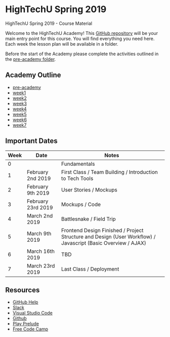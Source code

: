 # HighTechU Spring 2019

HighTechU Spring 2019 - Course Material

Welcome to the HighTechU Academy! This [GitHub repository](https://help.github.com/articles/about-repositories/) will be your main entry point for this course. You will find everything you need here. Each week the lesson plan will be available in a folder.

Before the start of the Academy please complete the activities outlined in the [pre-academy folder](https://github.com/hightechu/hightechu-spring2019/tree/master/pre-academy).

## Academy Outline

* [pre-academy](https://github.com/hightechu/hightechu-spring2019/tree/master/pre-academy)
* [week1](https://github.com/hightechu/hightechu-spring2019/tree/master/week1)
* [week2](https://github.com/hightechu/hightechu-spring2019/tree/master/week2)
* [week3](https://github.com/hightechu/hightechu-spring2019/tree/master/week3)
* [week4](https://github.com/hightechu/hightechu-spring2019/tree/master/week4)
* [week5](https://github.com/hightechu/hightechu-spring2019/tree/master/week5)
* [week6](https://github.com/hightechu/hightechu-spring2019/tree/master/week6)
* [week7](https://github.com/hightechu/hightechu-spring2019/tree/master/week7)

## Important Dates

| Week | Date               | Notes                                                    |
|------|--------------------|----------------------------------------------------------|
| 0    |                    | Fundamentals                                             |
| 1    | February 2nd 2019  | First Class / Team Building / Introduction to Tech Tools |
| 2    | February 9th 2019  | User Stories / Mockups                                   |
| 3    | February 23rd 2019 | Mockups / Code                                           |
| 4    | March 2nd 2019     | Battlesnake / Field Trip                                 |
| 5    | March 9th 2019     | Frontend Design Finished / Project Structure and Design (User Workflow) / Javascript (Basic Overview / AJAX)|
| 6    | March 16th 2019    | TBD                                                      |
| 7    | March 23rd 2019    | Last Class / Deployment                                  |

## Resources

* [GitHub Help](https://help.github.com/)
* [Slack](https://slack.com/)
* [Visual Studio Code](https://code.visualstudio.com/)
* [Github](https://github.com/)
* [Play Prelude](http://www.playprelude.com/)
* [Free Code Camp](https://www.freecodecamp.org/)
